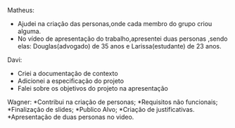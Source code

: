 Matheus:
* Ajudei na criação das personas,onde cada membro do grupo criou alguma.
* No vídeo de apresentação do trabalho,apresentei duas personas ,sendo elas:
Douglas(advogado) de 35 anos e Larissa(estudante) de 23 anos.

Davi:
* Criei a documentação de contexto
* Adicionei a especificação do projeto
* Falei sobre os objetivos do projeto na apresentação

  
Wagner: 
*Contribui na criação de personas;
*Requisitos não funcionais;
*Finalização de slides;
*Publico Alvo;
*Criação de justificativas.
*Apresentação de duas personas no video.
